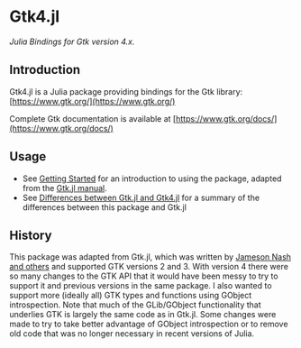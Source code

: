 # Gtk4.jl

*Julia Bindings for Gtk version 4.x.*

## Introduction

Gtk4.jl is a Julia package providing bindings for the Gtk library: [https://www.gtk.org/](https://www.gtk.org/)

Complete Gtk documentation is available at [https://www.gtk.org/docs/](https://www.gtk.org/docs/)

## Usage

  * See [Getting Started](@ref) for an introduction to using the package, adapted from the [Gtk.jl manual](https://juliagraphics.github.io/Gtk.jl/latest/).
  * See [Differences between Gtk.jl and Gtk4.jl](@ref) for a summary of the differences between this package and Gtk.jl

## History

This package was adapted from Gtk.jl, which was written by [Jameson Nash and others](https://github.com/JuliaGraphics/Gtk.jl/contributors) and supported GTK versions 2 and 3. With version 4 there were so many changes to the GTK API that it would have been messy to try to support it and previous versions in the same package. I also wanted to support more (ideally all) GTK types and functions using GObject introspection. Note that much of the GLib/GObject functionality that underlies GTK is largely the same code as in Gtk.jl. Some changes were made to try to take better advantage of GObject introspection or to remove old code that was no longer necessary in recent versions of Julia.

